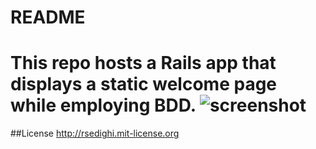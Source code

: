 README
======



This repo hosts a Rails app that displays a static welcome page while employing BDD. 
![screenshot](https://www.dropbox.com/s/ufpqdtev9rb1139/screenshot.png?dl=1 "screenshot")
======


##License
http://rsedighi.mit-license.org
